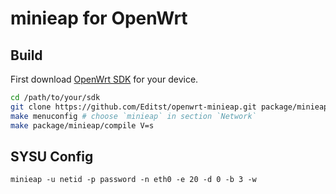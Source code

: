 # minieap for OpenWrt

## Build

First download [OpenWrt SDK](https://downloads.openwrt.org/) for your device.

```sh
cd /path/to/your/sdk
git clone https://github.com/Editst/openwrt-minieap.git package/minieap
make menuconfig # choose `minieap` in section `Network`
make package/minieap/compile V=s
```

## SYSU Config

`minieap -u netid -p password -n eth0 -e 20 -d 0 -b 3 -w`
